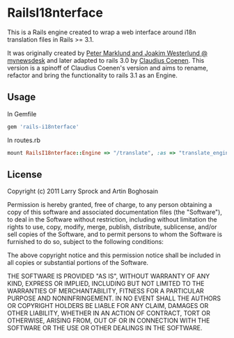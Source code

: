 # RailsI18nterface 

This is a Rails engine created to wrap a web interface around i18n translation files in Rails >= 3.1. 

It was originally created by [Peter Marklund and Joakim Westerlund @ mynewsdesk](https://github.com/mynewsdesk/translate) 
and later adapted to rails 3.0 by [Claudius Coenen](https://github.com/ccoenen/rails-translate). 
This version is a spinoff of Claudius Coenen's version and aims to rename, refactor and bring the functionality to rails 3.1 as an Engine. 

## Usage

In Gemfile

```ruby
gem 'rails-i18nterface'
```
In routes.rb

```ruby
mount RailsI18nterface::Engine => "/translate", :as => "translate_engine"
```
## License

Copyright (c) 2011 Larry Sprock and Artin Boghosain

Permission is hereby granted, free of charge, to any person obtaining
a copy of this software and associated documentation files (the
"Software"), to deal in the Software without restriction, including
without limitation the rights to use, copy, modify, merge, publish,
distribute, sublicense, and/or sell copies of the Software, and to
permit persons to whom the Software is furnished to do so, subject to
the following conditions:

The above copyright notice and this permission notice shall be
included in all copies or substantial portions of the Software.

THE SOFTWARE IS PROVIDED "AS IS", WITHOUT WARRANTY OF ANY KIND,
EXPRESS OR IMPLIED, INCLUDING BUT NOT LIMITED TO THE WARRANTIES OF
MERCHANTABILITY, FITNESS FOR A PARTICULAR PURPOSE AND
NONINFRINGEMENT. IN NO EVENT SHALL THE AUTHORS OR COPYRIGHT HOLDERS BE
LIABLE FOR ANY CLAIM, DAMAGES OR OTHER LIABILITY, WHETHER IN AN ACTION
OF CONTRACT, TORT OR OTHERWISE, ARISING FROM, OUT OF OR IN CONNECTION
WITH THE SOFTWARE OR THE USE OR OTHER DEALINGS IN THE SOFTWARE.
